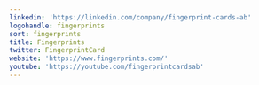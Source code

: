 ```yaml
---
linkedin: 'https://linkedin.com/company/fingerprint-cards-ab'
logohandle: fingerprints
sort: fingerprints
title: Fingerprints
twitter: FingerprintCard
website: 'https://www.fingerprints.com/'
youtube: 'https://youtube.com/fingerprintcardsab'
---
```

